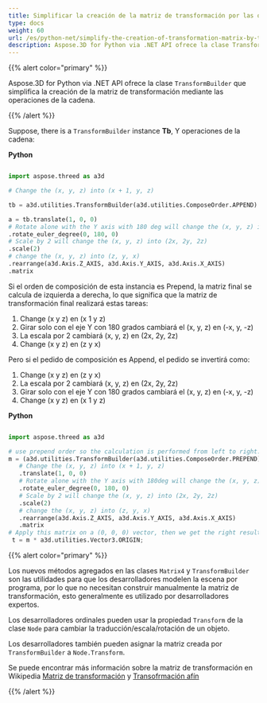 ```yaml
---
title: Simplificar la creación de la matriz de transformación por las operaciones de la cadena
type: docs
weight: 60
url: /es/python-net/simplify-the-creation-of-transformation-matrix-by-the-chain-operations/
description: Aspose.3D for Python via .NET API ofrece la clase TransformBuilder que simplifica la creación de la matriz de transformación mediante las operaciones de la cadena.
---
```

{{% alert color="primary" %}} 

Aspose.3D for Python via .NET API ofrece la clase `TransformBuilder` que simplifica la creación de la matriz de transformación mediante las operaciones de la cadena.

{{% /alert %}} 

Suppose, there is a `TransformBuilder` instance **Tb**, Y operaciones de la cadena:

**Python**

```py

import aspose.threed as a3d

# Change the (x, y, z) into (x + 1, y, z)

tb = a3d.utilities.TransformBuilder(a3d.utilities.ComposeOrder.APPEND)

a = tb.translate(1, 0, 0)
# Rotate alone with the Y axis with 180 deg will change the (x, y, z) into (-x, y, -z)
.rotate_euler_degree(0, 180, 0)
# Scale by 2 will change the (x, y, z) into (2x, 2y, 2z)
.scale(2)
# change the (x, y, z) into (z, y, x)
.rearrange(a3d.Axis.Z_AXIS, a3d.Axis.Y_AXIS, a3d.Axis.X_AXIS)
.matrix


```

Si el orden de composición de esta instancia es Prepend, la matriz final se calcula de izquierda a derecha, lo que significa que la matriz de transformación final realizará estas tareas:

1. Change (x y z) en (x 1 y z)
1. Girar solo con el eje Y con 180 grados cambiará el (x, y, z) en (-x, y, -z)
1. La escala por 2 cambiará (x, y, z) en (2x, 2y, 2z)
1. Change (x y z) en (z y x)

Pero si el pedido de composición es Append, el pedido se invertirá como:

1. Change (x y z) en (z y x)
1. La escala por 2 cambiará (x, y, z) en (2x, 2y, 2z)
1. Girar solo con el eje Y con 180 grados cambiará el (x, y, z) en (-x, y, -z)
1. Change (x y z) en (x 1 y z)

**Python**

```py

import aspose.threed as a3d

# use prepend order so the calculation is performed from left to right:
m = (a3d.utilities.TransformBuilder(a3d.utilities.ComposeOrder.PREPEND))
   # Change the (x, y, z) into (x + 1, y, z)
   .translate(1, 0, 0)
   # Rotate alone with the Y axis with 180deg will change the (x, y, z) into (-x, y, -z)
   .rotate_euler_degree(0, 180, 0)
   # Scale by 2 will change the (x, y, z) into (2x, 2y, 2z)
   .scale(2)
   # change the (x, y, z) into (z, y, x)
   .rearrange(a3d.Axis.Z_AXIS, a3d.Axis.Y_AXIS, a3d.Axis.X_AXIS)
   .matrix
# Apply this matrix on a (0, 0, 0) vector, then we get the right result (0, 0, -2)
 t = m * a3d.utilities.Vector3.ORIGIN;

```

{{% alert color="primary" %}} 

Los nuevos métodos agregados en las clases `Matrix4` y `TransformBuilder` son las utilidades para que los desarrolladores modelen la escena por programa, por lo que no necesitan construir manualmente la matriz de transformación, esto generalmente es utilizado por desarrolladores expertos.

Los desarrolladores ordinales pueden usar la propiedad `Transform` de la clase `Node` para cambiar la traducción/escala/rotación de un objeto.

Los desarrolladores también pueden asignar la matriz creada por `TransformBuilder` a `Node.Transform`.

Se puede encontrar más información sobre la matriz de transformación en Wikipedia [Matriz de transformación](https://en.wikipedia.org/wiki/Transformation_matrix#Examples_in_3D_computer_graphics) y [Transofrmación afín](https://en.wikipedia.org/wiki/Affine_transformation)

{{% /alert %}}
